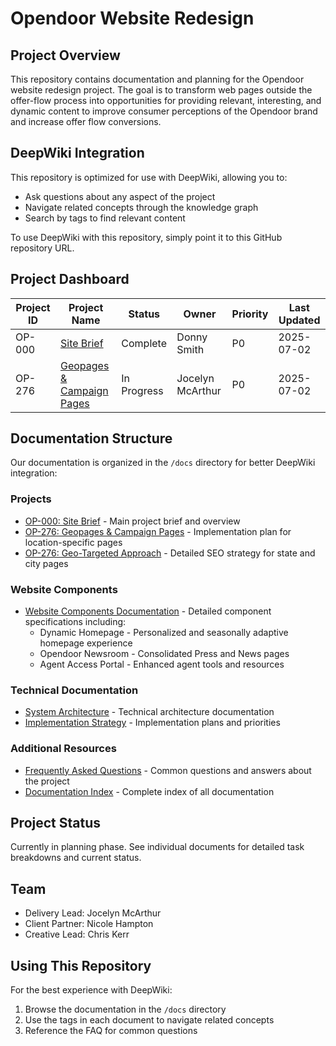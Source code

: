 # Opendoor Website Redesign

## Project Overview

This repository contains documentation and planning for the Opendoor website redesign project. The goal is to transform web pages outside the offer-flow process into opportunities for providing relevant, interesting, and dynamic content to improve consumer perceptions of the Opendoor brand and increase offer flow conversions.

## DeepWiki Integration

This repository is optimized for use with DeepWiki, allowing you to:

- Ask questions about any aspect of the project
- Navigate related concepts through the knowledge graph
- Search by tags to find relevant content

To use DeepWiki with this repository, simply point it to this GitHub repository URL.

## Project Dashboard

| Project ID | Project Name | Status | Owner | Priority | Last Updated |
|------------|--------------|--------|-------|----------|------------|
| OP-000 | [Site Brief](opendoor-site-brief.md) | Complete | Donny Smith | P0 | 2025-07-02 |
| OP-276 | [Geopages & Campaign Pages](geopages-campaign-pages.md) | In Progress | Jocelyn McArthur | P0 | 2025-07-02 |

## Documentation Structure

Our documentation is organized in the `/docs` directory for better DeepWiki integration:

### Projects

- [OP-000: Site Brief](docs/opendoor-site-brief.md) - Main project brief and overview
- [OP-276: Geopages & Campaign Pages](docs/geopages-campaign-pages.md) - Implementation plan for location-specific pages
- [OP-276: Geo-Targeted Approach](docs/geo-targeted-approach.md) - Detailed SEO strategy for state and city pages

### Website Components

- [Website Components Documentation](docs/components/website-components.md) - Detailed component specifications including:
  - Dynamic Homepage - Personalized and seasonally adaptive homepage experience
  - Opendoor Newsroom - Consolidated Press and News pages
  - Agent Access Portal - Enhanced agent tools and resources

### Technical Documentation

- [System Architecture](docs/technical/system-architecture.md) - Technical architecture documentation
- [Implementation Strategy](docs/technical/implementation-strategy.md) - Implementation plans and priorities

### Additional Resources

- [Frequently Asked Questions](docs/faq.md) - Common questions and answers about the project
- [Documentation Index](docs/index.md) - Complete index of all documentation

## Project Status

Currently in planning phase. See individual documents for detailed task breakdowns and current status.

## Team

- Delivery Lead: Jocelyn McArthur
- Client Partner: Nicole Hampton
- Creative Lead: Chris Kerr

## Using This Repository

For the best experience with DeepWiki:

1. Browse the documentation in the `/docs` directory
2. Use the tags in each document to navigate related concepts
3. Reference the FAQ for common questions
